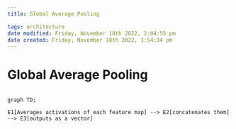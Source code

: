 ```yaml
---
title: Global Average Pooling

tags: architecture 
date modified: Friday, November 18th 2022, 2:04:55 pm
date created: Friday, November 18th 2022, 1:54:34 pm
---
```


# Global Average Pooling
```toc
```
 ```mermaid
graph TD;

E1[Averages activations of each feature map] --> E2[concatenates them] --> E3[outputs as a vector]
```



